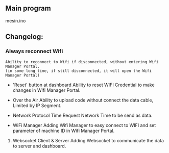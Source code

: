 ## Main program
mesin.ino

## Changelog:
### Always reconnect Wifi
    Ability to reconnect to Wifi if disconnected, without entering Wifi Manager Portal.
    (in some long time, if still disconnected, it will open the Wifi Manager Portal)

- 'Reset' button at dashboard
    Ability to reset WIFI Credential to make changes in Wifi Manager Portal.

- Over the Air
    Ability to upload code without connect the data cable, Limited by IP Segment.

- Network Protocol Time
    Request Network Time to be send as data.

- WiFi Manager
    Adding Wifi Manager to easy connect to WIFI and set parameter of machine ID in Wifi Manager Portal.

1. Websocket Client & Server
    Adding Websocket to communicate the data to server and dashboard.
